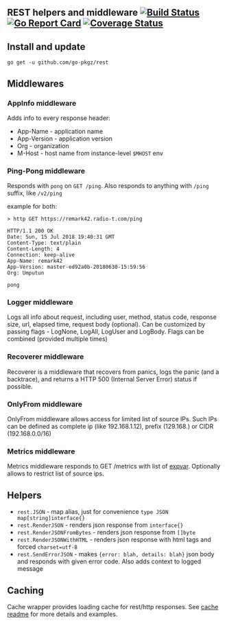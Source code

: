 ## REST helpers and middleware [![Build Status](https://travis-ci.org/go-pkgz/rest.svg?branch=master)](https://travis-ci.org/go-pkgz/rest) [![Go Report Card](https://goreportcard.com/badge/github.com/go-pkgz/rest)](https://goreportcard.com/report/github.com/go-pkgz/rest) [![Coverage Status](https://coveralls.io/repos/github/go-pkgz/rest/badge.svg?branch=master)](https://coveralls.io/github/go-pkgz/rest?branch=master)

## Install and update

`go get -u github.com/go-pkgz/rest`

## Middlewares 

### AppInfo middleware

Adds info to every response header:
- App-Name - application name
- App-Version - application version
- Org - organization
- M-Host - host name from instance-level `$MHOST` env

### Ping-Pong middleware

Responds with `pong` on `GET /ping`. Also responds to anything with `/ping` suffix, like `/v2/ping` 

example for both:

```
> http GET https://remark42.radio-t.com/ping

HTTP/1.1 200 OK
Date: Sun, 15 Jul 2018 19:40:31 GMT
Content-Type: text/plain
Content-Length: 4
Connection: keep-alive
App-Name: remark42
App-Version: master-ed92a0b-20180630-15:59:56
Org: Umputun

pong
```

### Logger middleware

Logs all info about request, including user, method, status code, response size, url, elapsed time, request body (optional).
Can be customized by passing flags - LogNone, LogAll, LogUser and LogBody. Flags can be combined (provided multiple times)

### Recoverer middleware

Recoverer is a middleware that recovers from panics, logs the panic (and a backtrace), 
and returns a HTTP 500 (Internal Server Error) status if possible.

### OnlyFrom middleware

OnlyFrom middleware allows access for limited list of source IPs.
Such IPs can be defined as complete ip (like 192.168.1.12), prefix (129.168.) or CIDR (192.168.0.0/16)

### Metrics middleware

Metrics middleware responds to GET /metrics with list of [expvar](https://golang.org/pkg/expvar/). Optionally allows to restrict list of source ips.

## Helpers

- `rest.JSON` - map alias, just for convenience `type JSON map[string]interface{}`
- `rest.RenderJSON` -  renders json response from `interface{}`
- `rest.RenderJSONFromBytes` - renders json response from `[]byte`
- `rest.RenderJSONWithHTML` -  renders json response with html tags and forced `charset=utf-8`
- `rest.SendErrorJSON` - makes `{error: blah, details: blah}` json body and responds with given error code. Also adds context to logged message

## Caching

Cache wrapper provides loading cache for rest/http responses. See [cache readme](https://github.com/go-pkgz/rest/tree/master/cache) for more details and examples.
